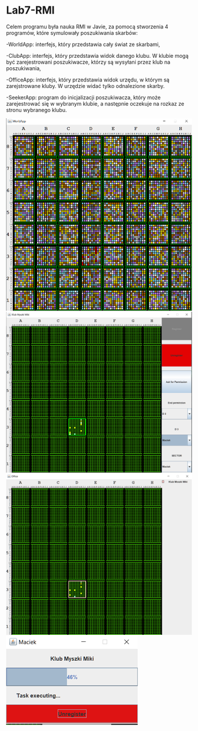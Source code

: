# Lab7-RMI
Celem programu była nauka RMI w Javie, za pomocą stworzenia 4 programów, które symulowały poszukiwania skarbów:

-WorldApp: interfejs, który przedstawia cały świat ze skarbami,

-ClubApp: interfejs, który przedstawia widok danego klubu. W klubie mogą być zarejestrowani poszukiwacze, którzy są wysyłani przez klub na poszukiwania,

-OfficeApp: interfejs, który przedstawia widok urzędu, w którym są zarejstrowane kluby. W urzędzie widać tylko odnalezione skarby.

-SeekerApp: program do inicjalizacji poszukiwacza, który może zarejestrować się w wybranym klubie, a następnie oczekuje na rozkaz ze stronu wybranego klubu.

![screenshot](photos/world.png)
![screenshot](photos/club.png)
![screenshot](photos/office.png)
![screenshot](photos/seeker.png)

